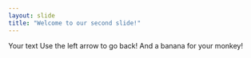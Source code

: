```yaml
---
layout: slide
title: "Welcome to our second slide!"
---
```

Your text
Use the left arrow to go back!
And a banana for your monkey!
